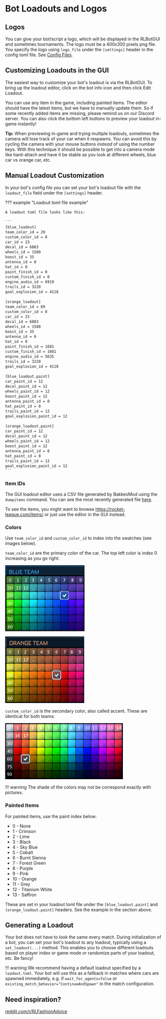 # Bot Loadouts and Logos

## Logos

You can give your bot/script a logo, which will be displayed in the RLBotGUI and sometimes tournaments.
The logo must be a 400x300 pixels png file.
You specify the logo using `logo_file` under the `[settings]` header in the config toml file. See [Config Files](../config-files).

## Customizing Loadouts in the GUI

The easiest way to customize your bot's loadout is via the RLBotGUI. To bring up the loadout editor, click on the bot info icon and then click Edit Loadout.

You can use any item in the game, including painted items. The editor should have the latest items, but we have to manually update them. So if some recently added items are missing, please remind us on our Discord server.
You can also click the bottom left buttons to preview your loadout in-game instantly!

**Tip:** When previewing in-game and trying multiple loadouts, sometimes the camera will lose track of your car when it respawns. You can avoid this by cycling the camera with your mouse buttons *instead* of using the number keys. With this technique it should be possible to get into a camera mode like hard-attach and have it be stable as you look at different wheels, blue car vs orange car, etc.

## Manual Loadout Customization

In your bot's config file you can set your bot's loadout file with the `loadout_file` field under the `[settings]` header.

??? example "Loadout toml file example"

    A loadout toml file looks like this:

    ```
    [blue_loadout]
    team_color_id = 29
    custom_color_id = 0
    car_id = 23
    decal_id = 6083
    wheels_id = 1580
    boost_id = 35
    antenna_id = 0
    hat_id = 0
    paint_finish_id = 0
    custom_finish_id = 0
    engine_audio_id = 6919
    trails_id = 3220
    goal_explosion_id = 4118

    [orange_loadout]
    team_color_id = 69
    custom_color_id = 0
    car_id = 23
    decal_id = 6083
    wheels_id = 1580
    boost_id = 35
    antenna_id = 0
    hat_id = 0
    paint_finish_id = 1681
    custom_finish_id = 1681
    engine_audio_id = 5635
    trails_id = 3220
    goal_explosion_id = 4118

    [blue_loadout.paint]
    car_paint_id = 12
    decal_paint_id = 12
    wheels_paint_id = 12
    boost_paint_id = 12
    antenna_paint_id = 0
    hat_paint_id = 0
    trails_paint_id = 12
    goal_explosion_paint_id = 12

    [orange_loadout.paint]
    car_paint_id = 12
    decal_paint_id = 12
    wheels_paint_id = 12
    boost_paint_id = 12
    antenna_paint_id = 0
    hat_paint_id = 0
    trails_paint_id = 12
    goal_explosion_paint_id = 12
    ```

### Item IDs

The GUI loadout editor uses a CSV file generated by BakkesMod using the `dumpitems` command. You can see the most recently generated file [here](https://github.com/RLBot/gui/blob/master/frontend/src/assets/items.csv).

To see the items, you might want to browse https://rocket-league.com/items/ or just use the editor in the GUI instead.

### Colors

Use `team_color_id` and `custom_color_id` to index into the swatches (see images below).

`team_color_id` are the primary color of the car. The top left color is index 0 increasing as you go right:

![](/img/bot-customization/blue-team.png)

![](/img/bot-customization/orange-team.png)

`custom_color_id` is the secondary color, also called accent. These are identical for both teams:

![](/img/bot-customization/secondary-color.png)

!!! warning
    The shade of the colors may not be correspond exactly with pictures.

### Painted Items

For painted items, use the paint index below:

- 0 - None
- 1 - Crimson
- 2 - Lime
- 3 - Black
- 4 - Sky Blue
- 5 - Cobalt
- 6 - Burnt Sienna
- 7 - Forest Green
- 8 - Purple
- 9 - Pink
- 10 - Orange
- 11 - Grey
- 12 - Titanium White
- 13 - Saffron

These are set in your loadout toml file under the `[blue_loadout.paint]` and `[orange_loadout.paint]` headers. See the example in the section above.

## Generating a Loadout

Your bot does not have to look the same every match.
During initialization of a bot, you can set your bot's loadout to any loadout, typically using a `set_loadout(...)` method.
This enables you to choose different loadouts based on player index or game mode or randomize parts of your loadout, etc. Be fancy!

!!! warning
    We recommend having a default loadout specified by a `loadout.toml`. Your bot will use this as a fallback in matches where cars are spawned immediately, e.g. if `wait_for_agents=false` or `existing_match_behavior="ContinueAndSpawn"` in the match configuration.

## Need inspiration?

[reddit.com/r/RLFashionAdvice](https://www.reddit.com/r/RLFashionAdvice/)
